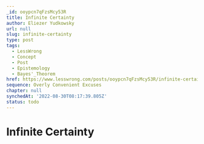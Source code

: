```yaml
---
_id: ooypcn7qFzsMcy53R
title: Infinite Certainty
author: Eliezer Yudkowsky
url: null
slug: infinite-certainty
type: post
tags:
  - LessWrong
  - Concept
  - Post
  - Epistemology
  - Bayes'_Theorem
href: https://www.lesswrong.com/posts/ooypcn7qFzsMcy53R/infinite-certainty
sequence: Overly Convenient Excuses
chapter: null
synchedAt: '2022-08-30T08:17:39.805Z'
status: todo
---
```


# Infinite Certainty
